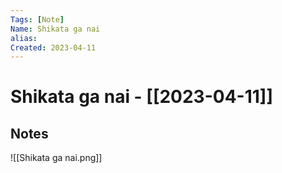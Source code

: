 ```yaml
---
Tags: [Note]
Name: Shikata ga nai
alias: 
Created: 2023-04-11
---
```

# Shikata ga nai - [[2023-04-11]]
## Notes
![[Shikata ga nai.png]]
